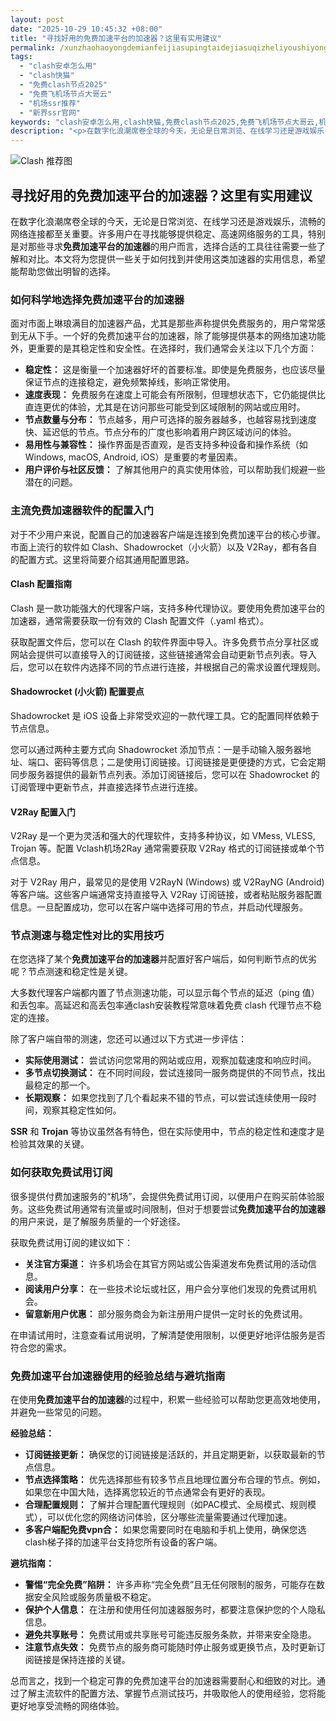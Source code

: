 ```yaml
---
layout: post
date: "2025-10-29 10:45:32 +08:00"
title: "寻找好用的免费加速平台的加速器？这里有实用建议"
permalink: /xunzhaohaoyongdemianfeijiasupingtaidejiasuqizheliyoushiyongjianyi/
tags:
  - "clash安卓怎么用"
  - "clash快猫"
  - "免费clash节点2025"
  - "免费飞机场节点大哥云"
  - "机场ssr推荐"
  - "新界ssr官网"
keywords: "clash安卓怎么用,clash快猫,免费clash节点2025,免费飞机场节点大哥云,机场ssr推荐,新界ssr官网"
description: "<p>在数字化浪潮席卷全球的今天，无论是日常浏览、在线学习还是游戏娱乐，流畅的网络连接都至关重要。许多用户在寻找能够提供稳定、高速网络服务的工具，特别是对那些寻求<b>免费加速平台的加速器</b>的用户而言，选择合适的工具往往需要一些了解和对比。本文将为您提供一些关于如何找到并使用这类加速器的实用信息，希望能帮助您做出明智的选择。</p>"
---
```


![Clash 推荐图](https://clashjd.github.io/assets/img/免费clash节点.png)

## 寻找好用的免费加速平台的加速器？这里有实用建议

<p>在数字化浪潮席卷全球的今天，无论是日常浏览、在线学习还是游戏娱乐，流畅的网络连接都至关重要。许多用户在寻找能够提供稳定、高速网络服务的工具，特别是对那些寻求<b>免费加速平台的加速器</b>的用户而言，选择合适的工具往往需要一些了解和对比。本文将为您提供一些关于如何找到并使用这类加速器的实用信息，希望能帮助您做出明智的选择。</p>
<h3>如何科学地选择免费加速平台的加速器</h3>
<p>面对市面上琳琅满目的加速器产品，尤其是那些声称提供免费服务的，用户常常感到无从下手。一个好的免费加速平台的加速器，除了能够提供基本的网络加速功能外，更重要的是其稳定性和安全性。在选择时，我们通常会关注以下几个方面：</p>
<ul>
<li><strong>稳定性：</strong> 这是衡量一个加速器好坏的首要标准。即使是免费服务，也应该尽量保证节点的连接稳定，避免频繁掉线，影响正常使用。</li>
<li><strong>速度表现：</strong> 免费服务在速度上可能会有所限制，但理想状态下，它仍能提供比直连更优的体验，尤其是在访问那些可能受到区域限制的网站或应用时。</li>
<li><strong>节点数量与分布：</strong> 节点越多，用户可选择的服务器越多，也越容易找到速度快、延迟低的节点。节点分布的广度也影响着用户跨区域访问的体验。</li>
<li><strong>易用性与兼容性：</strong> 操作界面是否直观，是否支持多种设备和操作系统（如Windows, macOS, Android, iOS）是重要的考量因素。</li>
<li><strong>用户评价与社区反馈：</strong> 了解其他用户的真实使用体验，可以帮助我们规避一些潜在的问题。</li>
</ul>
<h3>主流免费加速器软件的配置入门</h3>
<p>对于不少用户来说，配置自己的加速器客户端是连接到免费加速平台的核心步骤。市面上流行的软件如 Clash、Shadowrocket（小火箭）以及 V2Ray，都有各自的配置方式。这里将简要介绍其通用配置思路。</p>
<h4>Clash 配置指南</h4>
<p>Clash 是一款功能强大的代理客户端，支持多种代理协议。要使用免费加速平台的加速器，通常需要获取一份有效的 Clash 配置文件（.yaml 格式）。</p>
<p>获取配置文件后，您可以在 Clash 的软件界面中导入。许多免费节点分享社区或网站会提供可以直接导入的订阅链接，这些链接通常会自动更新节点列表。导入后，您可以在软件内选择不同的节点进行连接，并根据自己的需求设置代理规则。</p>
<h4>Shadowrocket (小火箭) 配置要点</h4>
<p>Shadowrocket 是 iOS 设备上非常受欢迎的一款代理工具。它的配置同样依赖于节点信息。</p>
<p>您可以通过两种主要方式向 Shadowrocket 添加节点：一是手动输入服务器地址、端口、密码等信息；二是使用订阅链接。订阅链接是更便捷的方式，它会定期同步服务器提供的最新节点列表。添加订阅链接后，您可以在 Shadowrocket 的订阅管理中更新节点，并直接选择节点进行连接。</p>
<h4>V2Ray 配置入门</h4>
<p>V2Ray 是一个更为灵活和强大的代理软件，支持多种协议，如 VMess, VLESS, Trojan 等。配置 Vclash机场2Ray 通常需要获取 V2Ray 格式的订阅链接或单个节点信息。</p>
<p>对于 V2Ray 用户，最常见的是使用 V2RayN (Windows) 或 V2RayNG (Android) 等客户端。这些客户端通常支持直接导入 V2Ray 订阅链接，或者粘贴服务器配置信息。一旦配置成功，您可以在客户端中选择可用的节点，并启动代理服务。</p>
<h3>节点测速与稳定性对比的实用技巧</h3>
<p>在您选择了某个<b>免费加速平台的加速器</b>并配置好客户端后，如何判断节点的优劣呢？节点测速和稳定性是关键。</p>
<p>大多数代理客户端都内置了节点测速功能，可以显示每个节点的延迟（ping 值）和丢包率。高延迟和高丢包率通clash安装教程常意味着免费 clash 代理节点不稳定的连接。</p>
<p>除了客户端自带的测速，您还可以通过以下方式进一步评估：</p>
<ul>
<li><strong>实际使用测试：</strong> 尝试访问您常用的网站或应用，观察加载速度和响应时间。</li>
<li><strong>多节点切换测试：</strong> 在不同时间段，尝试连接同一服务商提供的不同节点，找出最稳定的那一个。</li>
<li><strong>长期观察：</strong> 如果您找到了几个看起来不错的节点，可以尝试连续使用一段时间，观察其稳定性如何。</li>
</ul>
<p><strong>SSR</strong> 和 <strong>Trojan</strong> 等协议虽然各有特色，但在实际使用中，节点的稳定性和速度才是检验其效果的关键。</p>
<h3>如何获取免费试用订阅</h3>
<p>很多提供付费加速服务的“机场”，会提供免费试用订阅，以便用户在购买前体验服务。这些免费试用通常有流量或时间限制，但对于想要尝试<b>免费加速平台的加速器</b>的用户来说，是了解服务质量的一个好途径。</p>
<p>获取免费试用订阅的建议如下：</p>
<ul>
<li><strong>关注官方渠道：</strong> 许多机场会在其官方网站或公告渠道发布免费试用的活动信息。</li>
<li><strong>阅读用户分享：</strong> 在一些技术论坛或社区，用户会分享他们发现的免费试用机会。</li>
<li><strong>留意新用户优惠：</strong> 部分服务商会为新注册用户提供一定时长的免费试用。</li>
</ul>
<p>在申请试用时，注意查看试用说明，了解清楚使用限制，以便更好地评估服务是否符合您的需求。</p>
<h3>免费加速平台加速器使用的经验总结与避坑指南</h3>
<p>在使用<b>免费加速平台的加速器</b>的过程中，积累一些经验可以帮助您更高效地使用，并避免一些常见的问题。</p>
<p><strong>经验总结：</strong></p>
<ul>
<li><strong>订阅链接更新：</strong> 确保您的订阅链接是活跃的，并且定期更新，以获取最新的节点信息。</li>
<li><strong>节点选择策略：</strong> 优先选择那些有较多节点且地理位置分布合理的节点。例如，如果您在中国大陆，选择离您较近的节点通常会有更好的表现。</li>
<li><strong>合理配置规则：</strong> 了解并合理配置代理规则（如PAC模式、全局模式、规则模式），可以优化您的网络访问体验，区分哪些流量需要通过代理加速。</li>
<li><strong>多客户端配免费vpn合：</strong> 如果您需要同时在电脑和手机上使用，确保您选clash梯子择的加速平台支持您所有设备的客户端。</li>
</ul>
<p><strong>避坑指南：</strong></p>
<ul>
<li><strong>警惕“完全免费”陷阱：</strong> 许多声称“完全免费”且无任何限制的服务，可能存在数据安全风险或服务质量极不稳定。</li>
<li><strong>保护个人信息：</strong> 在注册和使用任何加速器服务时，都要注意保护您的个人隐私信息。</li>
<li><strong>避免共享账号：</strong> 免费试用或共享账号可能违反服务条款，并带来安全隐患。</li>
<li><strong>注意节点失效：</strong> 免费节点的服务商可能随时停止服务或更换节点，及时更新订阅链接是保持连接的关键。</li>
</ul>
<p>总而言之，找到一个稳定可靠的免费加速平台的加速器需要耐心和细致的对比。通过了解主流软件的配置方法、掌握节点测试技巧，并吸取他人的使用经验，您将能更好地享受流畅的网络体验。</p>
